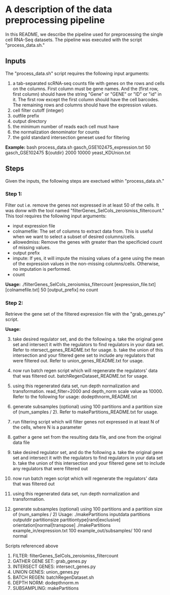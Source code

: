 # A description of the data preprocessing pipeline
In this README, we describe the pipeline used for preprocessing the single cell RNA-Seq datasets.
The pipeline was executed with the script "process\_data.sh."

## Inputs
The "process\_data.sh" script requires the following input arguments:
1. a tab-separated scRNA-seq counts file with genes on the rows and cells on the columns. First column must be gene names. And the (first row, first column) should have the string "Gene" or "GENE" or "ID" or "id" in it. The first row except the first column should have the cell barcodes. The remaining rows and columns should have the expression values.
2. cell filter cutoff (integer)
3. outfile prefix
4. output directory
5. the minimum number of reads each cell must have
6. the normalization denominator for counts
7. the gold standard intersection geneset used for filtering

**Example:**
bash process_data.sh gasch_GSE102475_expression.txt 50 gasch_GSE102475 ${outdir} 2000 10000 yeast_KDUnion.txt

## Steps
Given the inputs, the following steps are exectued within "process_data.sh."

### Step 1:
Filter out i.e. remove the genes not expressed in at least 50 of the cells.
It was donw with the tool named "filterGenes_SelCols_zeroismiss_filtercount."
This tool requires the following input arguments:
* input expression file
* colnamefile: The set of columns to extract data from. This is useful when we want to select a subset of desired columns/cells.
* allowedmiss: Remove the genes with greater than the specificied count of missing values.
* output prefix
* impute: If yes, it will impute the missing values of a gene using the mean of the expression values in the non-missing columns/cells. Otherwise, no imputation is performed.
* count

**Usage:**
./filterGenes_SelCols_zeroismiss_filtercount [expression_file.txt] [colnamefile.txt] 50 [output_prefix] no count

### Step 2:
Retrieve the gene set of the filtered expression file with the "grab_genes.py" script.

**Usage:**


3. take desired regulator set, and do the following
        a. take the original gene set and intersect it with the regulators to
find regulators in your data set. Refer to ntersect_genes_README.txt for
usage.
        b. take the union of this intersection and your filtered gene set to
include any regulators that were filtered out. Refer to union_genes_README.txt
for usage.
4. now run batch regen script which will regenerate the regulators' data that
was filtered out. batchRegenDataset_README.txt for usage. 
5. using this regenerated data set, run depth normalization and transformation. read_filter=2000 and depth_norm scale value as 10000. Refer to the following for usage: dodepthnorm_README.txt
6. generate subsamples (optional) using 100 partitions and a partition size of
(num_samples / 2). Refer to makePartitions_README.txt for usage.

1. run filtering script which will filter genes not expressed in at least N of the cells, where N is a parameter
2. gather a gene set from the resulting data file, and one from the original data file
3. take desired regulator set, and do the following
        a. take the original gene set and intersect it with the regulators to find regulators in your data set
        b. take the union of this intersection and your filtered gene set to include any regulators that were filtered out
4. now run batch regen script which will regenerate the regulators' data that was filtered out
5. using this regenerated data set, run depth normalization and transformation.
6. generate subsamples (optional) using 100 partitions and a partition size of (num_samples / 2)
   Usage: 
   ./makePartitions inputdata partitions outputdir partitionsize partitiontype[rand|exclusive] orientation[normal|transpose]
   ./makePartitions example_in/expression.txt 100 example_out/subsamples/ 100 rand normal


Scripts referenced above
1. FILTER:                      filterGenes_SelCols_zeroismiss_filtercount
2. GATHER GENE SET:             grab_genes.py
3. INTERSECT GENES:             intersect_genes.py
4. UNION GENES:                 union_genes.py
5. BATCH REGEN:                 batchRegenDataset.sh
6. DEPTH NORM:                  dodepthnorm.m
7. SUBSAMPLING:                 makePartitions
